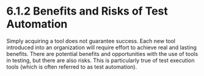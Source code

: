 # 6.1.2 Benefits and Risks of Test Automation

Simply acquiring a tool does not guarantee success. Each new tool introduced into an organization will require effort to achieve real and lasting benefits. There are potential benefits and opportunities with the use of tools in testing, but there are also risks. This is particularly true of test execution tools \(which is often referred to as test automation\).



